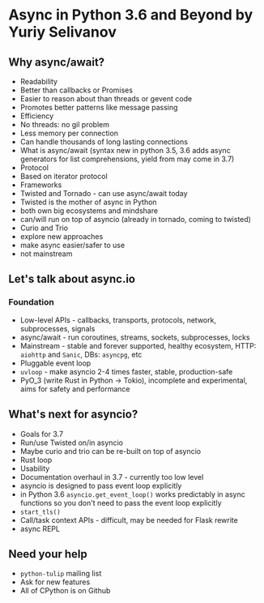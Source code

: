 # Async in Python 3.6 and Beyond by Yuriy Selivanov
## Why async/await?
 * Readability
  * Better than callbacks or Promises
  * Easier to reason about than threads or gevent code
  * Promotes better patterns like message passing
 * Efficiency
  * No threads: no gil problem
  * Less memory per connection
  * Can handle thousands of long lasting connections
* What is async/await (syntax new in python 3.5, 3.6 adds async generators for list comprehensions, yield from may come in 3.7)
 * Protocol
  * Based on iterator protocol
 * Frameworks
  * Twisted and Tornado - can use async/await today
   * Twisted is the mother of async in Python
   * both own big ecosystems and mindshare
   * can/will run on top of asyncio (already in tornado, coming to twisted)
  * Curio and Trio
   * explore new approaches
   * make async easier/safer to use
   * not mainstream
## Let's talk about async.io
### Foundation
* Low-level APIs - callbacks, transports, protocols, network, subprocesses, signals
* async/await - run coroutines, streams, sockets, subprocesses, locks
* Mainstream - stable and forever supported, healthy ecosystem, HTTP: `aiohttp` and `Sanic`, DBs: `asyncpg`, etc
* Pluggable event loop
 * `uvloop` - make asyncio 2-4 times faster, stable, production-safe
 * PyO_3 (write Rust in Python -> Tokio), incomplete and experimental, aims for safety and performance
## What's next for asyncio?
* Goals for 3.7
 * Run/use Twisted on/in asyncio
 * Maybe curio and trio can be re-built on top of asyncio
 * Rust loop
 * Usability
  * Documentation overhaul in 3.7 - currently too low level
  * asyncio is designed to pass event loop explicitly
  * in Python 3.6 `asyncio.get_event_loop()` works predictably in async functions so you don't need to pass the event loop explicitly
 * `start_tls()`
 * Call/task context APIs - difficult, may be needed for Flask rewrite
 * async REPL
## Need your help
 * `python-tulip` mailing list
 * Ask for new features
 * All of CPython is on Github
